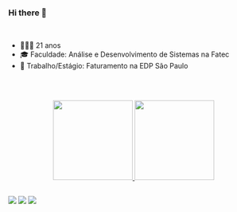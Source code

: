 ### Hi there 👋

<br>


- 👩🏽‍🎓 21 anos
- 🎓 Faculdade: Análise e Desenvolvimento de Sistemas na Fatec
- 💼 Trabalho/Estágio: Faturamento na EDP São Paulo 

<br>

##

<div align="center">
  <a href="https://github.com/Sarah781">
  <img height="160em" src="https://github-readme-stats.vercel.app/api?username=Sarah781&show_icons=true&theme=dracula&include_all_commits=true&count_private=true"/>
  <img height="160em" src="https://github-readme-stats.vercel.app/api/top-langs/?username=Sarah781&layout=compact&langs_count=7&theme=dracula"/>
</div>
  
   ##
 
<div> 
  <a href="https://www.instagram.com/_sarah_santana_/" target="_blank"><img src="https://img.shields.io/badge/-Instagram-%23E4405F?style=for-the-badge&logo=instagram&logoColor=white" target="_blank"></a>
  <a href = "mailto:sarah7bvs@gmail.com"><img src="https://img.shields.io/badge/Gmail-D14836?style=for-the-badge&logo=gmail&logoColor=white" target="_blank"></a>
  <a href="https://www.linkedin.com/in/sarah-santana-843394200/" target="_blank"><img src="https://img.shields.io/badge/-LinkedIn-%230077B5?style=for-the-badge&logo=linkedin&logoColor=white" target="_blank"></a> 
</div>
